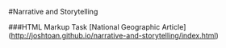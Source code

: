 #Narrative and Storytelling

###HTML Markup Task
[National Geographic Article] (http://joshtoan.github.io/narrative-and-storytelling/index.html)
